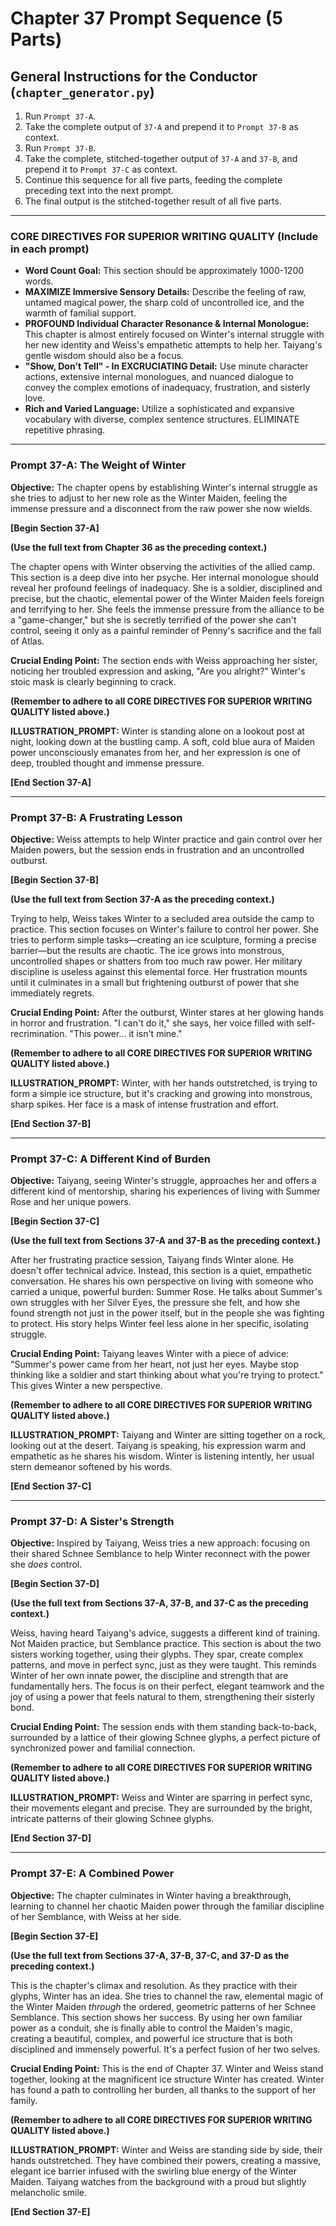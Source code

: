 # Chapter 37 Prompt Sequence (5 Parts)

## General Instructions for the Conductor (`chapter_generator.py`)

1. Run `Prompt 37-A`.
2. Take the complete output of `37-A` and prepend it to `Prompt 37-B` as context.
3. Run `Prompt 37-B`.
4. Take the complete, stitched-together output of `37-A` and `37-B`, and prepend it to `Prompt 37-C` as context.
5. Continue this sequence for all five parts, feeding the complete preceding text into the next prompt.
6. The final output is the stitched-together result of all five parts.

---

### **CORE DIRECTIVES FOR SUPERIOR WRITING QUALITY (Include in each prompt)**

* **Word Count Goal:** This section should be approximately 1000-1200 words.
* **MAXIMIZE Immersive Sensory Details:** Describe the feeling of raw, untamed magical power, the sharp cold of uncontrolled ice, and the warmth of familial support.
* **PROFOUND Individual Character Resonance & Internal Monologue:** This chapter is almost entirely focused on Winter's internal struggle with her new identity and Weiss's empathetic attempts to help her. Taiyang's gentle wisdom should also be a focus.
* **"Show, Don't Tell" - In EXCRUCIATING Detail:** Use minute character actions, extensive internal monologues, and nuanced dialogue to convey the complex emotions of inadequacy, frustration, and sisterly love.
* **Rich and Varied Language:** Utilize a sophisticated and expansive vocabulary with diverse, complex sentence structures. ELIMINATE repetitive phrasing.

---

### **Prompt 37-A: The Weight of Winter**

**Objective:** The chapter opens by establishing Winter's internal struggle as she tries to adjust to her new role as the Winter Maiden, feeling the immense pressure and a disconnect from the raw power she now wields.

**[Begin Section 37-A]**

**(Use the full text from Chapter 36 as the preceding context.)**

The chapter opens with Winter observing the activities of the allied camp. This section is a deep dive into her psyche. Her internal monologue should reveal her profound feelings of inadequacy. She is a soldier, disciplined and precise, but the chaotic, elemental power of the Winter Maiden feels foreign and terrifying to her. She feels the immense pressure from the alliance to be a "game-changer," but she is secretly terrified of the power she can't control, seeing it only as a painful reminder of Penny's sacrifice and the fall of Atlas.

**Crucial Ending Point:** The section ends with Weiss approaching her sister, noticing her troubled expression and asking, "Are you alright?" Winter's stoic mask is clearly beginning to crack.

**(Remember to adhere to all CORE DIRECTIVES FOR SUPERIOR WRITING QUALITY listed above.)**

**ILLUSTRATION_PROMPT:** Winter is standing alone on a lookout post at night, looking down at the bustling camp. A soft, cold blue aura of Maiden power unconsciously emanates from her, and her expression is one of deep, troubled thought and immense pressure.

**[End Section 37-A]**

---

### **Prompt 37-B: A Frustrating Lesson**

**Objective:** Weiss attempts to help Winter practice and gain control over her Maiden powers, but the session ends in frustration and an uncontrolled outburst.

**[Begin Section 37-B]**

**(Use the full text from Section 37-A as the preceding context.)**

Trying to help, Weiss takes Winter to a secluded area outside the camp to practice. This section focuses on Winter's failure to control her power. She tries to perform simple tasks—creating an ice sculpture, forming a precise barrier—but the results are chaotic. The ice grows into monstrous, uncontrolled shapes or shatters from too much raw power. Her military discipline is useless against this elemental force. Her frustration mounts until it culminates in a small but frightening outburst of power that she immediately regrets.

**Crucial Ending Point:** After the outburst, Winter stares at her glowing hands in horror and frustration. "I can't do it," she says, her voice filled with self-recrimination. "This power... it isn't mine."

**(Remember to adhere to all CORE DIRECTIVES FOR SUPERIOR WRITING QUALITY listed above.)**

**ILLUSTRATION_PROMPT:** Winter, with her hands outstretched, is trying to form a simple ice structure, but it's cracking and growing into monstrous, sharp spikes. Her face is a mask of intense frustration and effort.

**[End Section 37-B]**

---

### **Prompt 37-C: A Different Kind of Burden**

**Objective:** Taiyang, seeing Winter's struggle, approaches her and offers a different kind of mentorship, sharing his experiences of living with Summer Rose and her unique powers.

**[Begin Section 37-C]**

**(Use the full text from Sections 37-A and 37-B as the preceding context.)**

After her frustrating practice session, Taiyang finds Winter alone. He doesn't offer technical advice. Instead, this section is a quiet, empathetic conversation. He shares his own perspective on living with someone who carried a unique, powerful burden: Summer Rose. He talks about Summer's own struggles with her Silver Eyes, the pressure she felt, and how she found strength not just in the power itself, but in the people she was fighting to protect. His story helps Winter feel less alone in her specific, isolating struggle.

**Crucial Ending Point:** Taiyang leaves Winter with a piece of advice: "Summer's power came from her heart, not just her eyes. Maybe stop thinking like a soldier and start thinking about what you're trying to protect." This gives Winter a new perspective.

**(Remember to adhere to all CORE DIRECTIVES FOR SUPERIOR WRITING QUALITY listed above.)**

**ILLUSTRATION_PROMPT:** Taiyang and Winter are sitting together on a rock, looking out at the desert. Taiyang is speaking, his expression warm and empathetic as he shares his wisdom. Winter is listening intently, her usual stern demeanor softened by his words.

**[End Section 37-C]**

---

### **Prompt 37-D: A Sister's Strength**

**Objective:** Inspired by Taiyang, Weiss tries a new approach: focusing on their shared Schnee Semblance to help Winter reconnect with the power she *does* control.

**[Begin Section 37-D]**

**(Use the full text from Sections 37-A, 37-B, and 37-C as the preceding context.)**

Weiss, having heard Taiyang's advice, suggests a different kind of training. Not Maiden practice, but Semblance practice. This section is about the two sisters working together, using their glyphs. They spar, create complex patterns, and move in perfect sync, just as they were taught. This reminds Winter of her own innate power, the discipline and strength that are fundamentally hers. The focus is on their perfect, elegant teamwork and the joy of using a power that feels natural to them, strengthening their sisterly bond.

**Crucial Ending Point:** The session ends with them standing back-to-back, surrounded by a lattice of their glowing Schnee glyphs, a perfect picture of synchronized power and familial connection.

**(Remember to adhere to all CORE DIRECTIVES FOR SUPERIOR WRITING QUALITY listed above.)**

**ILLUSTRATION_PROMPT:** Weiss and Winter are sparring in perfect sync, their movements elegant and precise. They are surrounded by the bright, intricate patterns of their glowing Schnee glyphs.

**[End Section 37-D]**

---

### **Prompt 37-E: A Combined Power**

**Objective:** The chapter culminates in Winter having a breakthrough, learning to channel her chaotic Maiden power through the familiar discipline of her Semblance, with Weiss at her side.

**[Begin Section 37-E]**

**(Use the full text from Sections 37-A, 37-B, 37-C, and 37-D as the preceding context.)**

This is the chapter's climax and resolution. As they practice with their glyphs, Winter has an idea. She tries to channel the raw, elemental magic of the Winter Maiden *through* the ordered, geometric patterns of her Schnee Semblance. This section shows her success. By using her own familiar power as a conduit, she is finally able to control the Maiden's magic, creating a beautiful, complex, and powerful ice structure that is both disciplined and immensely powerful. It's a perfect fusion of her two selves.

**Crucial Ending Point:** This is the end of Chapter 37. Winter and Weiss stand together, looking at the magnificent ice structure Winter has created. Winter has found a path to controlling her burden, all thanks to the support of her family.

**(Remember to adhere to all CORE DIRECTIVES FOR SUPERIOR WRITING QUALITY listed above.)**

**ILLUSTRATION_PROMPT:** Winter and Weiss are standing side by side, their hands outstretched. They have combined their powers, creating a massive, elegant ice barrier infused with the swirling blue energy of the Winter Maiden. Taiyang watches from the background with a proud but slightly melancholic smile.

**[End Section 37-E]**
